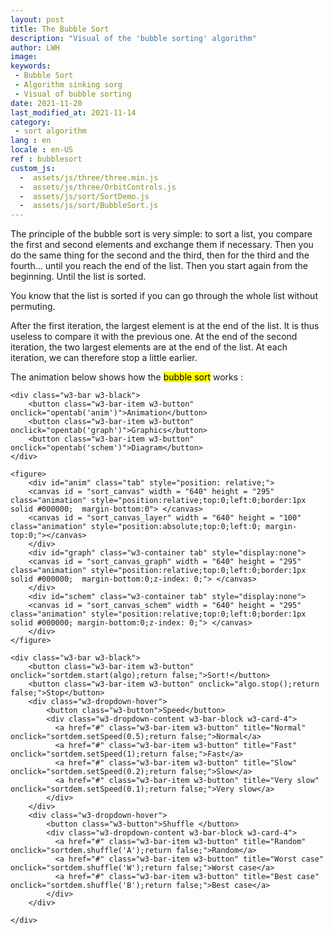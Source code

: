 ```yaml
---
layout: post
title: The Bubble Sort
description: "Visual of the 'bubble sorting' algorithm"
author: LWH
image: 
keywords: 
 - Bubble Sort
 - Algorithm sinking sorg
 - Visual of bubble sorting
date: 2021-11-20
last_modified_at: 2021-11-14
category: 
 - sort algorithm 
lang : en
locale : en-US
ref : bubblesort
custom_js:
  -  assets/js/three/three.min.js
  -  assets/js/three/OrbitControls.js
  -  assets/js/sort/SortDemo.js
  -  assets/js/sort/BubbleSort.js
---
```



<div class="w3-container w3-third">
</div>	
<div id = "container" class = "w3-container w3-rest">  
	<p>The principle of the bubble sort is very simple: to sort a list, you compare the first and second elements and exchange them if necessary. Then you do the same thing for the second and the third, then for the third and the fourth... until you reach the end of the list. Then you start again from the beginning. Until the list is sorted.</p>
	<p>You know that the list is sorted if you can go through the whole list without permuting.</p>
	<p>After the first iteration, the largest element is at the end of the list. It is thus useless to compare it with the previous one. At the end of the second iteration, the two largest elements are at the end of the list. At each iteration, we can therefore stop a little earlier.<p>
 <p>The animation below shows how the <mark>bubble sort</mark> works :</p>
	
	<div class="w3-bar w3-black">
		<button class="w3-bar-item w3-button" onclick="opentab('anim')">Animation</button>
		<button class="w3-bar-item w3-button" onclick="opentab('graph')">Graphics</button>
		<button class="w3-bar-item w3-button" onclick="opentab('schem')">Diagram</button>	
	</div>
	
	<figure>
		<div id="anim" class="tab" style="position: relative;">
		<canvas id = "sort_canvas" width = "640" height = "295" class="animation" style="position:relative;top:0;left:0;border:1px solid #000000;  margin-bottom:0"> </canvas>
		<canvas id = "sort_canvas_layer" width = "640" height = "100" class="animation" style="position:absolute;top:0;left:0; margin-top:0;"></canvas>
		</div>
		<div id="graph" class="w3-container tab" style="display:none">
		<canvas id = "sort_canvas_graph" width = "640" height = "295" class="animation" style="position:relative;top:0;left:0;border:1px solid #000000;  margin-bottom:0;z-index: 0;"> </canvas>
		</div>
		<div id="schem" class="w3-container tab" style="display:none">
		<canvas id = "sort_canvas_schem" width = "640" height = "295" class="animation" style="position:relative;top:0;left:0;border:1px solid #000000; margin-bottom:0;z-index: 0;"> </canvas>
		</div>		
	</figure>
	
	<div class="w3-bar w3-black">
		<button class="w3-bar-item w3-button" onclick="sortdem.start(algo);return false;">Sort!</button>
		<button class="w3-bar-item w3-button" onclick="algo.stop();return false;">Stop</button>
		<div class="w3-dropdown-hover">
			<button class="w3-button">Speed</button>
			<div class="w3-dropdown-content w3-bar-block w3-card-4">
			  <a href="#" class="w3-bar-item w3-button" title="Normal" onclick="sortdem.setSpeed(0.5);return false;">Normal</a>
			  <a href="#" class="w3-bar-item w3-button" title="Fast"  onclick="sortdem.setSpeed(1);return false;">Fast</a>
			  <a href="#" class="w3-bar-item w3-button" title="Slow"  onclick="sortdem.setSpeed(0.2);return false;">Slow</a>
			  <a href="#" class="w3-bar-item w3-button" title="Very slow"  onclick="sortdem.setSpeed(0.1);return false;">Very slow</a>
			</div>
		</div>
		<div class="w3-dropdown-hover">
			<button class="w3-button">Shuffle </button>
			<div class="w3-dropdown-content w3-bar-block w3-card-4">
			  <a href="#" class="w3-bar-item w3-button" title="Random"  onclick="sortdem.shuffle('A');return false;">Random</a>
			  <a href="#" class="w3-bar-item w3-button" title="Worst case"  onclick="sortdem.shuffle('W');return false;">Worst case</a>
			  <a href="#" class="w3-bar-item w3-button" title="Best case"  onclick="sortdem.shuffle('B');return false;">Best case</a>
			</div>
		</div>

	</div>	
	
</div>
